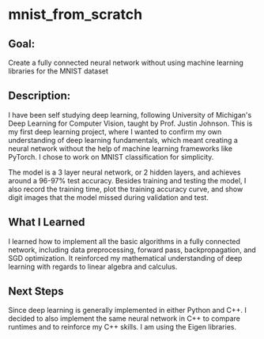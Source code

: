 # mnist_from_scratch

## Goal: 
Create a fully connected neural network without using machine learning libraries for the MNIST dataset

## Description: 
I have been self studying deep learning, following University of Michigan's Deep Learning for Computer Vision, taught by Prof. Justin Johnson. This is my first deep learning project, where I wanted to confirm my own understanding of deep learning fundamentals, which meant creating a neural network without the help of machine learning frameworks like PyTorch. I chose to work on MNIST classification for simplicity. 

The model is a 3 layer neural network, or 2 hidden layers, and achieves around a 96-97% test accuracy. Besides training and testing the model, I also record the training time, plot the training accuracy curve, and show digit images that the model missed during validation and test.

## What I Learned
I learned how to implement all the basic algorithms in a fully connected network, including data preprocessing, forward pass, backpropagation, and SGD optimization. It reinforced my mathematical understanding of deep learning with regards to linear algebra and calculus.

## Next Steps
Since deep learning is generally implemented in either Python and C++. I decided to also implement the same neural network in C++ to compare runtimes and to reinforce my C++ skills. I am using the Eigen libraries.